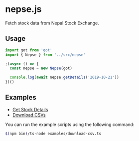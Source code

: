 # nepse.js

Fetch stock data from Nepal Stock Exchange.

## Usage

```ts
import got from 'got'
import { Nepse } from '../src/nepse'

;(async () => {
  const nepse = new Nepse(got)

  console.log(await nepse.getDetails('2019-10-21'))
})()
```

## Examples

- [Get Stock Details](./examples/get-stock-details.ts)
- [Download CSVs](./examples/download-csv.ts)

You can run the example scripts using the following command:

```bash
$(npm bin)/ts-node examples/download-csv.ts
```
